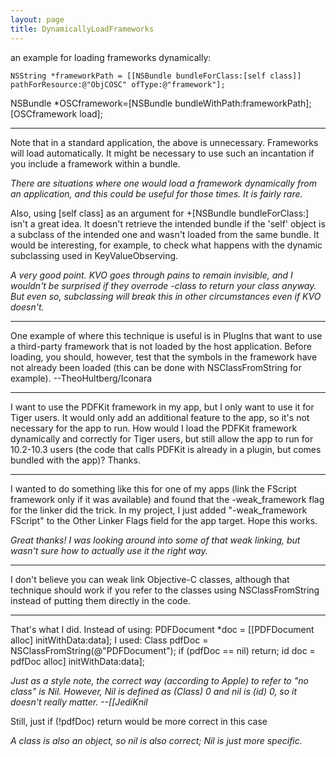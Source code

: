 ```yaml
---
layout: page
title: DynamicallyLoadFrameworks
---
```


an example for loading frameworks dynamically:

    NSString *frameworkPath = [[NSBundle bundleForClass:[self class]] pathForResource:@"ObjCOSC" ofType:@"framework"];

NSBundle *OSCframework=[NSBundle bundleWithPath:frameworkPath];
[OSCframework load]; 

----

Note that in a standard application, the above is unnecessary.  Frameworks will load automatically.  It might be necessary to use such an incantation if you include a framework within a bundle.

*There are situations where one would load a framework dynamically from an application, and this could be useful for those times. It is fairly rare.*

Also, using     [self class] as an argument for     +[NSBundle bundleForClass:] isn't a great idea.  It doesn't retrieve the intended bundle if the 'self' object is a subclass of the intended one and wasn't loaded from the same bundle.  It would be interesting, for example, to check what happens with the dynamic subclassing used in KeyValueObserving.

*A very good point. KVO goes through pains to remain invisible, and I wouldn't be surprised if they overrode     -class to return your class anyway. But even so, subclassing will break this in other circumstances even if KVO doesn't.*

----

One example of where this technique is useful is in PlugIns that want to use a third-party framework that is not loaded by the host application. Before loading, you should, however, test that the symbols in the framework have not already been loaded (this can be done with     NSClassFromString for example). --TheoHultberg/Iconara

----

I want to use the PDFKit framework in my app, but I only want to use it for Tiger users. It would only add an additional feature to the app, so it's not necessary for the app to run. How would I load the PDFKit framework dynamically and correctly for Tiger users, but still allow the app to run for 10.2-10.3 users (the code that calls PDFKit is already in a plugin, but comes bundled with the app)? Thanks.

----

I wanted to do something like this for one of my apps (link the FScript framework only if it was available) and found that the -weak_framework flag for the linker did the trick.  In my project, I just added "-weak_framework FScript" to the Other Linker Flags field for the app target.  Hope this works.

*Great thanks! I was looking around into some of that weak linking, but wasn't sure how to actually use it the right way.*

----

I don't believe you can weak link Objective-C classes, although that technique should work if you refer to the classes using NSClassFromString instead of putting them directly in the code.

----

That's what I did. Instead of using:
    PDFDocument *doc = [[PDFDocument alloc] initWithData:data];
I used:
    Class pdfDoc =  NSClassFromString(@"PDFDocument");
if (pdfDoc == nil) return;
id doc = pdfDoc alloc] initWithData:data];

*Just as a style note, the *correct* way (according to Apple) to refer to "no class" is     Nil. However,     Nil is defined as     (Class) 0 and     nil is     (id) 0, so it doesn't really matter. --[[JediKnil*

Still, just     if (!pdfDoc) return would be more correct in this case

*A class is also an object, so nil is also correct; Nil is just more specific.*

